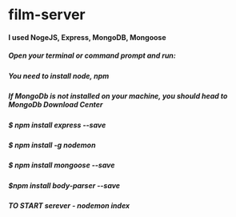 # film-server

#### I used NogeJS, Express, MongoDB, Mongoose


##### Open your terminal or command prompt and run:

##### You need to install node, npm
##### If MongoDb is not installed on your machine, you should head to MongoDb Download Center
##### $ npm install express --save
##### $ npm install -g nodemon
##### $ npm install mongoose --save
##### $npm install body-parser --save
##### TO START serever - nodemon index
